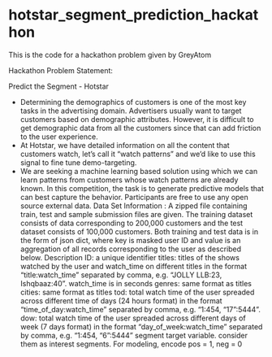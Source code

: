 # hotstar_segment_prediction_hackathon
This is the code for a hackathon problem given by GreyAtom

Hackathon Problem Statement:

Predict the Segment - Hotstar

- Determining the demographics of customers is one of the most key tasks in the
advertising domain. Advertisers usually want to target customers based on demographic
attributes. However, it is difficult to get demographic data from all the customers since
that can add friction to the user experience.
- At Hotstar, we have detailed information on all the content that customers watch, let’s
call it “watch patterns” and we’d like to use this signal to fine tune demo-targeting.
- We are seeking a machine learning based solution using which we can learn patterns
from customers whose watch patterns are already known. In this competition, the task is
to generate predictive models that can best capture the behavior. Participants are free to
use any open source external data.
Data Set Information :
A zipped file containing train, test and sample submission files are given. The training dataset
consists of data corresponding to 200,000 customers and the test dataset consists of 100,000
customers. Both training and test data is in the form of json dict, where key is masked user ID
and value is an aggregation of all records corresponding to the user as described below.
Description ID: a unique identifier
titles: titles of the shows watched by the user and watch_time on different titles in the format
“title:watch_time” separated by comma, e.g. “JOLLY LLB:23, Ishqbaaz:40”. watch_time is in
seconds genres: same format as titles
cities: same format as titles
tod: total watch time of the user spreaded across different time of days (24 hours format) in the
format “time_of_day:watch_time” separated by comma, e.g. “1:454, “17”:5444”.
dow: total watch time of the user spreaded across different days of week (7 days format) in the
format “day_of_week:watch_time” separated by comma, e.g. “1:454, “6”:5444”
segment target variable. consider them as interest segments. For modeling, encode pos = 1,
neg = 0
